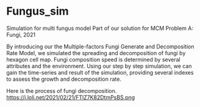 # Fungus_sim
Simulation for multi fungus model
Part of our solution for MCM Problem A: Fungi, 2021

By introducing our the Multiple-factors Fungi Generate and Decomposition Rate Model, we simulated the spreading and decomposition of fungi by hexagon cell map.
Fungi composition speed is determined by several attributes and the environment. Using our step by step simulation, we can gain the time-series and result of the simulation, providing several indexes to assess the growth and decomposition rate.

Here is the process of fungi decomposition.
https://i.loli.net/2021/02/21/FTlZ7K82DtmPsBS.png

